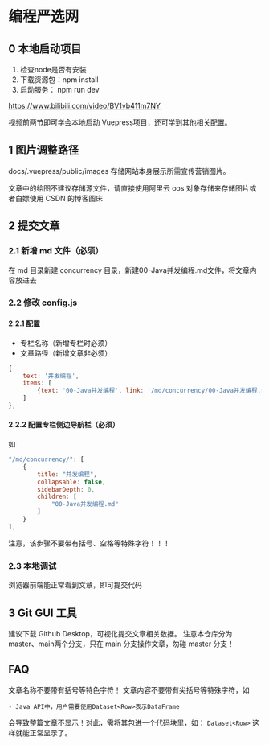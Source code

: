 # 编程严选网

## 0 本地启动项目
1. 检查node是否有安装
2. 下载资源包：npm install
3. 启动服务： npm run dev

https://www.bilibili.com/video/BV1vb411m7NY

视频前两节即可学会本地启动 Vuepress项目，还可学到其他相关配置。

## 1 图片调整路径
docs/.vuepress/public/images 存储网站本身展示所需宣传营销图片。

文章中的绘图不建议存储源文件，请直接使用阿里云 oos 对象存储来存储图片或者白嫖使用 CSDN 的博客图床

## 2 提交文章

### 2.1 新增 md 文件（必须）

在 md 目录新建 concurrency 目录，新建00-Java并发编程.md文件，将文章内容放进去

### 2.2 修改 config.js

#### 2.2.1 配置

- 专栏名称（新增专栏时必须）
- 文章路径（新增文章非必须）
```js
{
    text: '并发编程',
    items: [
        {text: '00-Java并发编程', link: '/md/concurrency/00-Java并发编程.md'},
    ]
},
```
#### 2.2.2 配置专栏侧边导航栏（必须）
如
```js
"/md/concurrency/": [
    {
        title: "并发编程",
        collapsable: false,
        sidebarDepth: 0,
        children: [
            "00-Java并发编程.md"
        ]
    }
],
```

注意，该步骤不要带有括号、空格等特殊字符！！！
### 2.3 本地调试
浏览器前端能正常看到文章，即可提交代码

## 3 Git GUI 工具
建议下载 Github Desktop，可视化提交文章相关数据。
注意本仓库分为 master、main两个分支，只在 main 分支操作文章，勿碰 master 分支！

## FAQ
文章名称不要带有括号等特色字符！
文章内容不要带有尖括号等特殊字符，如
```
- Java API中，用户需要使用Dataset<Row>表示DataFrame
```
会导致整篇文章不显示！对此，需将其包进一个代码块里，如：
`Dataset<Row>`
这样就能正常显示了。
